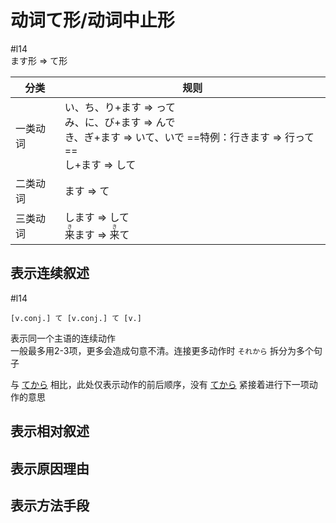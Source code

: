 # 动词て形/动词中止形  

 #l14  
ます形 => て形  

| 分类   | 规则                                                                                              |
| ---- | ----------------------------------------------------------------------------------------------- |
| 一类动词 | い、ち、り+ます => って<br>み、に、び+ます => んで<br>き、ぎ+ます => いて、いで   ==特例：行きます => 行って==<br>し+ます => して |
| 二类动词 | ます => て                                                                                           |
| 三类动词 | します => して<br><ruby>来<rt>き</rt>ます</ruby> => <ruby>来<rt>き</rt>て</ruby>                                 |

## 表示连续叙述  
 #l14  
 
```nihongo
[v.conj.] て [v.conj.] て [v.]
```

表示同一个主语的连续动作  
一般最多用2-3项，更多会造成句意不清。连接更多动作时 `それから` 拆分为多个句子  

与 [てから](../4.particle/てから.md) 相比，此处仅表示动作的前后顺序，没有 [てから](../9.sentence_pattern/た後で.md) 紧接着进行下一项动作的意思  

## 表示相对叙述

## 表示原因理由

## 表示方法手段